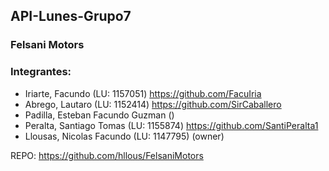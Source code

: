 ## API-Lunes-Grupo7

### Felsani Motors

### Integrantes:
- Iriarte, Facundo (LU: 1157051) https://github.com/FacuIria
- Abrego, Lautaro (LU: 1152414) https://github.com/SirCaballero
- Padilla, Esteban Facundo Guzman ()
- Peralta, Santiago Tomas (LU: 1155874) https://github.com/SantiPeralta1
- Llousas, Nicolas Facundo (LU: 1147795) (owner)

REPO: https://github.com/hllous/FelsaniMotors